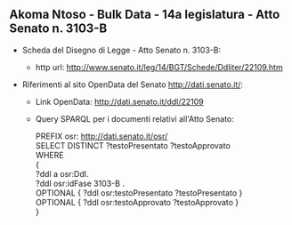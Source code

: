 ## Akoma Ntoso - Bulk Data - 14a legislatura - Atto Senato n. 3103-B ##

* Scheda del Disegno di Legge - Atto Senato n. 3103-B:
	* http url: http://www.senato.it/leg/14/BGT/Schede/Ddliter/22109.htm

* Riferimenti al sito OpenData del Senato http://dati.senato.it/:
	* Link OpenData: http://dati.senato.it/ddl/22109
	* Query SPARQL per i documenti relativi all'Atto Senato:

        PREFIX osr: <http://dati.senato.it/osr/>  
		SELECT DISTINCT ?testoPresentato ?testoApprovato  
		WHERE  
		{  
		    ?ddl a osr:Ddl.  
		    ?ddl osr:idFase 3103-B .  
		    OPTIONAL { ?ddl osr:testoPresentato ?testoPresentato }  
		    OPTIONAL { ?ddl osr:testoApprovato ?testoApprovato }  
		}
		